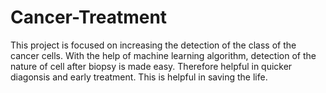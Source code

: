# Cancer-Treatment
<p>This project is focused on increasing the detection of the class of the cancer cells. With the help of machine learning algorithm, detection of the nature of cell after biopsy is made easy. Therefore helpful in quicker diagonsis and early treatment. This is helpful in saving the life.</p>
